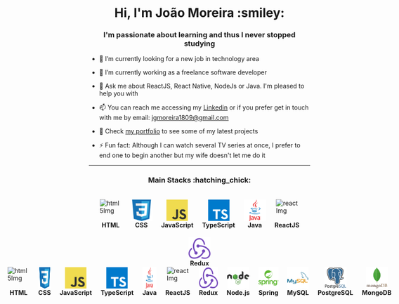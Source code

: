 <h1 align="center">Hi, I'm João Moreira :smiley:</h1>

<h3 align="center">I'm passionate about learning and thus I never stopped studying</h3>
  
- :telescope: I’m currently looking for a new job in technology area
  
- 🌱 I’m currently working as a freelance software developer
  
- 💬 Ask me about ReactJS, React Native, NodeJs or Java. I'm pleased to help you with
  
- 📫 You can reach me accessing my [Linkedin](https://www.linkedin.com/in/joao-moreira-dev/)
or if you prefer get in touch with me by email: jgmoreira1809@gmail.com

- :notebook_with_decorative_cover: Check [my portfolio](https://www.joaomoreira.net/) to see some of my latest projects
  
- ⚡ Fun fact: Although I can watch several TV series at once, I prefer to end one to begin another but my wife doesn't let me do it

<hr>

<h3 align="center">Main Stacks :hatching_chick:</h3>
<br>
<div style="display: flex; flex-wrap: wrap; justify-content: center; gap: 20px;">
  <div style="display: flex; flex-direction: column; align-items: center;">
    <img src="https://cdn.jsdelivr.net/gh/devicons/devicon/icons/html5/html5-original.svg" alt="html5Img" width="50" height="50"/>
    <strong>HTML</strong>
  </div>
  <div style="display: flex; flex-direction: column; align-items: center;">
    <img src="https://raw.githubusercontent.com/devicons/devicon/master/icons/css3/css3-original.svg" alt="cssImg" width="50" height="50"/>
    <strong>CSS</strong>
  </div>
  <div style="display: flex; flex-direction: column; align-items: center;">
    <img src="https://raw.githubusercontent.com/devicons/devicon/master/icons/javascript/javascript-original.svg" alt="javascriptImg" width="50" height="50"/>
    <strong>JavaScript</strong>
  </div>
  <div style="display: flex; flex-direction: column; align-items: center;">
    <img src="https://raw.githubusercontent.com/devicons/devicon/master/icons/typescript/typescript-original.svg" alt="typescript" width="50" height="50"/>
    <strong>TypeScript</strong>
  </div>
  <div style="display: flex; flex-direction: column; align-items: center;">
    <img src="https://raw.githubusercontent.com/devicons/devicon/master/icons/java/java-original-wordmark.svg" alt="javaImg" width="50" height="50"/>
    <strong>Java</strong>
  </div>
  <div style="display: flex; flex-direction: column; align-items: center;">
    <img src="https://cdn.jsdelivr.net/gh/devicons/devicon/icons/react/react-original.svg" alt="reactImg" width="50" height="50"/>
    <strong>ReactJS</strong>
  </div>
  <div style="display: flex; flex-direction: column; align-items: center;">
    <img src="https://raw.githubusercontent.com/devicons/devicon/master/icons/redux/redux-original.svg" alt="reduxImg" width="50" height="50"/>
    <strong>Redux</strong>
  </div>
</div>
<div style="display: flex; flex-direction: row; justify-content: center; gap: 20px;">
  <div style="display: flex; flex-direction: column; align-items: center;">
    <img src="https://cdn.jsdelivr.net/gh/devicons/devicon/icons/html5/html5-original.svg" alt="html5Img" width="50" height="50"/>
    <strong>HTML</strong>
  </div>
  <div style="display: flex; flex-direction: column; align-items: center;">
    <img src="https://raw.githubusercontent.com/devicons/devicon/master/icons/css3/css3-original.svg" alt="cssImg" width="50" height="50"/>
    <strong>CSS</strong>
  </div>
  <div style="display: flex; flex-direction: column; align-items: center;">
    <img src="https://raw.githubusercontent.com/devicons/devicon/master/icons/javascript/javascript-original.svg" alt="javascriptImg" width="50" height="50"/>
    <strong>JavaScript</strong>
  </div>
  <div style="display: flex; flex-direction: column; align-items: center;">
    <img src="https://raw.githubusercontent.com/devicons/devicon/master/icons/typescript/typescript-original.svg" alt="typescript" width="50" height="50"/>
    <strong>TypeScript</strong>
  </div>
  <div style="display: flex; flex-direction: column; align-items: center;">
    <img src="https://raw.githubusercontent.com/devicons/devicon/master/icons/java/java-original-wordmark.svg" alt="javaImg" width="50" height="50"/>
    <strong>Java</strong>
  </div>
  <div style="display: flex; flex-direction: column; align-items: center;">
    <img src="https://cdn.jsdelivr.net/gh/devicons/devicon/icons/react/react-original.svg" alt="reactImg" width="50" height="50"/>
    <strong>ReactJS</strong>
  </div>
  <div style="display: flex; flex-direction: column; align-items: center;">
    <img src="https://raw.githubusercontent.com/devicons/devicon/master/icons/redux/redux-original.svg" alt="reduxImg" width="50" height="50"/>
    <strong>Redux</strong>
  </div>
  <div style="display: flex; flex-direction: column; align-items: center;">
    <img src="https://raw.githubusercontent.com/devicons/devicon/master/icons/nodejs/nodejs-original-wordmark.svg" alt="nodejsImg" width="50" height="50"/>
    <strong>Node.js</strong>
  </div>
  <div style="display: flex; flex-direction: column; align-items: center;">
    <img src="https://raw.githubusercontent.com/devicons/devicon/master/icons/spring/spring-original-wordmark.svg" alt="springImg" width="50" height="50"/>
    <strong>Spring</strong>
  </div>
  <div style="display: flex; flex-direction: column; align-items: center;">
    <img src="https://raw.githubusercontent.com/devicons/devicon/master/icons/mysql/mysql-original-wordmark.svg" alt="mysqlImg" width="50" height="50"/>
    <strong>MySQL</strong>
  </div>
  <div style="display: flex; flex-direction: column; align-items: center;">
    <img src="https://raw.githubusercontent.com/devicons/devicon/master/icons/postgresql/postgresql-original-wordmark.svg" alt="postgresImg" width="50" height="50"/>
    <strong>PostgreSQL</strong>
  </div>
  <div style="display: flex; flex-direction: column; align-items: center;">
    <img src="https://raw.githubusercontent.com/devicons/devicon/master/icons/mongodb/mongodb-original-wordmark.svg" alt="mongodbImg" width="50" height="50"/>
    <strong>MongoDB</strong>
  </div>
</div>


